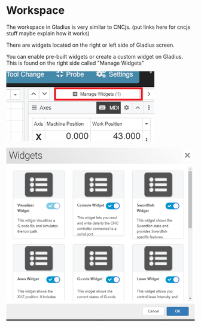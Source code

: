 # Workspace

The workspace in Gladius is very similar to CNCjs. (put links here for cncjs stuff maybe explain how it works)

There are widgets located on the right or left side of Gladius screen.

You can enable pre-built widgets or create a custom widget on Gladius. This is found on the right side called "Manage Widgets"

![image](images/ManageWidgets.png)

![image](images/ManageWidgets2.png)